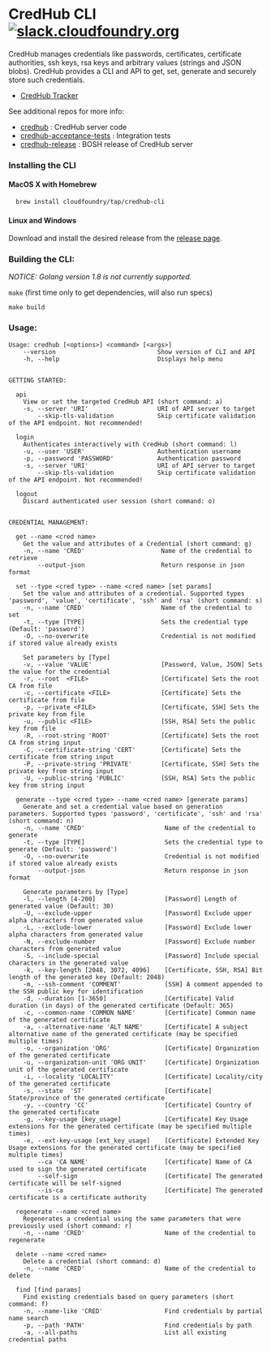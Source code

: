 # CredHub CLI [![slack.cloudfoundry.org](https://slack.cloudfoundry.org/badge.svg)](https://slack.cloudfoundry.org)

CredHub manages credentials like passwords, certificates, certificate authorities, ssh keys, rsa keys and arbitrary values (strings and JSON blobs). CredHub provides a CLI and API to get, set, generate and securely store such credentials.

* [CredHub Tracker](https://www.pivotaltracker.com/n/projects/1977341)

See additional repos for more info:

* [credhub](https://github.com/cloudfoundry-incubator/credhub) :     CredHub server code 
* [credhub-acceptance-tests](https://github.com/cloudfoundry-incubator/credhub-acceptance-tests) : Integration tests
* [credhub-release](https://github.com/pivotal-cf/credhub-release) : BOSH release of CredHub server

### Installing the CLI

#### MacOS X with Homebrew
```bash
  brew install cloudfoundry/tap/credhub-cli
```

#### Linux and Windows
Download and install the desired release from the [release page](https://github.com/cloudfoundry-incubator/credhub-cli/releases).

### Building the CLI:

_NOTICE: Golang version 1.8 is not currently supported._

`make` (first time only to get dependencies, will also run specs)

`make build`


### Usage:

```
Usage: credhub [<options>] <command> [<args>]
    --version                            Show version of CLI and API
    -h, --help                           Displays help menu


GETTING STARTED: 

  api
    View or set the targeted CredHub API (short command: a)
    -s, --server 'URI'                   URI of API server to target
        --skip-tls-validation            Skip certificate validation of the API endpoint. Not recommended!

  login
    Authenticates interactively with CredHub (short command: l)
    -u, --user 'USER'                    Authentication username
    -p, --password 'PASSWORD'            Authentication password
    -s, --server 'URI'                   URI of API server to target
        --skip-tls-validation            Skip certificate validation of the API endpoint. Not recommended!

  logout
    Discard authenticated user session (short command: o)


CREDENTIAL MANAGEMENT:

  get --name <cred name>
    Get the value and attributes of a Credential (short command: g)
    -n, --name 'CRED'                     Name of the credential to retrieve
        --output-json                     Return response in json format

  set --type <cred type> --name <cred name> [set params]
    Set the value and attributes of a credential. Supported types 'password', 'value', 'certificate', 'ssh' and 'rsa' (short command: s)
    -n, --name 'CRED'                     Name of the credential to set
    -t, --type [TYPE]                     Sets the credential type (Default: 'password')
    -O, --no-overwrite                    Credential is not modified if stored value already exists

    Set parameters by [Type]
    -v, --value 'VALUE'                   [Password, Value, JSON] Sets the value for the credential
    -r, --root  <FILE>                    [Certificate] Sets the root CA from file
    -c, --certificate <FILE>              [Certificate] Sets the certificate from file
    -p, --private <FILE>                  [Certificate, SSH] Sets the private key from file
    -u, --public <FILE>                   [SSH, RSA] Sets the public key from file
    -R, --root-string 'ROOT'              [Certificate] Sets the root CA from string input
    -C, --certificate-string 'CERT'       [Certificate] Sets the certificate from string input
    -P, --private-string 'PRIVATE'        [Certificate, SSH] Sets the private key from string input
    -U, --public-string 'PUBLIC'          [SSH, RSA] Sets the public key from string input

  generate --type <cred type> --name <cred name> [generate params]
    Generate and set a credential value based on generation parameters. Supported types 'password', 'certificate', 'ssh' and 'rsa'  (short command: n)
    -n, --name 'CRED'                      Name of the credential to generate
    -t, --type [TYPE]                      Sets the credential type to generate (Default: 'password')
    -O, --no-overwrite                     Credential is not modified if stored value already exists
        --output-json                      Return response in json format

    Generate parameters by [Type]
    -l, --length [4-200]                   [Password] Length of generated value (Default: 30)
    -U, --exclude-upper                    [Password] Exclude upper alpha characters from generated value
    -L, --exclude-lower                    [Password] Exclude lower alpha characters from generated value
    -N, --exclude-number                   [Password] Exclude number characters from generated value
    -S, --include-special                  [Password] Include special characters in the generated value
    -k, --key-length [2048, 3072, 4096]    [Certificate, SSH, RSA] Bit length of the generated key (Default: 2048)
    -m, --ssh-comment 'COMMENT'            [SSH] A comment appended to the SSH public key for identification 
    -d, --duration [1-3650]                [Certificate] Valid duration (in days) of the generated certificate (Default: 365)
    -c, --common-name 'COMMON NAME'        [Certificate] Common name of the generated certificate 
    -a, --alternative-name 'ALT NAME'      [Certificate] A subject alternative name of the generated certificate (may be specified multiple times)
    -o, --organization 'ORG'               [Certificate] Organization of the generated certificate
    -u, --organization-unit 'ORG UNIT'     [Certificate] Organization unit of the generated certificate
    -i, --locality 'LOCALITY'              [Certificate] Locality/city of the generated certificate
    -s, --state  'ST'                      [Certificate] State/province of the generated certificate
    -y, --country 'CC'                     [Certificate] Country of the generated certificate
    -g, --key-usage [key_usage]            [Certificate] Key Usage extensions for the generated certificate (may be specified multiple times)
    -e, --ext-key-usage [ext_key_usage]    [Certificate] Extended Key Usage extensions for the generated certificate (may be specified multiple times)
        --ca 'CA NAME'                     [Certificate] Name of CA used to sign the generated certificate
        --self-sign                        [Certificate] The generated certificate will be self-signed
        --is-ca                            [Certificate] The generated certificate is a certificate authority
    
  regenerate --name <cred name>
    Regenerates a credential using the same parameters that were previously used (short command: r)
    -n, --name 'CRED'                      Name of the credential to regenerate

  delete --name <cred name>
    Delete a credential (short command: d)
    -n, --name 'CRED'                      Name of the credential to delete
    
  find [find params]
    Find existing credentials based on query parameters (short command: f)
    -n, --name-like 'CRED'                 Find credentials by partial name search
    -p, --path 'PATH'                      Find credentials by path
    -a, --all-paths                        List all existing credential paths
```
